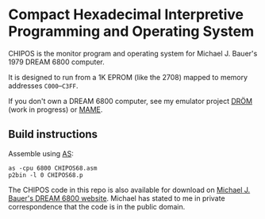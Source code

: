 Compact Hexadecimal Interpretive Programming and Operating System
========

CHIPOS is the monitor program and operating system for Michael J. Bauer's 1979 DREAM 6800 computer.

It is designed to run from a 1K EPROM (like the 2708) mapped to memory addresses `C000`–`C3FF`.

If you don't own a DREAM 6800 computer, see my emulator project [DRÖM](https://tobiasvl.github.com/drom) (work in progress) or [MAME](https://mamedev.org).

Build instructions
------------------

Assemble using [AS](http://john.ccac.rwth-aachen.de:8000/as/):

```
as -cpu 6800 CHIPOS68.asm
p2bin -l 0 CHIPOS68.p
```

The CHIPOS code in this repo is also available for download on [Michael J. Bauer's DREAM 6800 website](http://www.mjbauer.biz/DREAM6800.htm). Michael has stated to me in private correspondence that the code is in the public domain.
